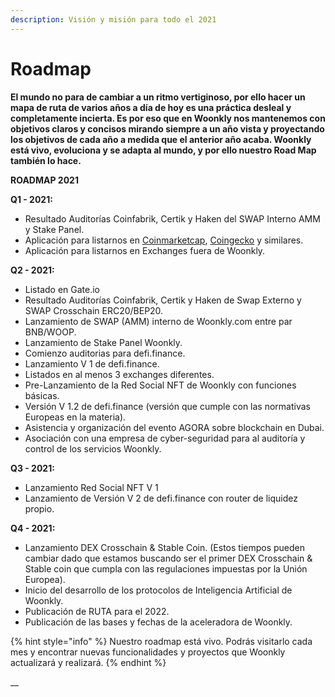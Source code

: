 ```yaml
---
description: Visión y misión para todo el 2021
---
```


# Roadmap

**El mundo no para de cambiar a un ritmo vertiginoso, por ello hacer un mapa de ruta de varios años a día de hoy es una práctica desleal y completamente incierta. Es por eso que en Woonkly nos mantenemos con objetivos claros y concisos mirando siempre a un año vista y proyectando los objetivos de cada año a medida que el anterior año acaba. Woonkly está vivo, evoluciona y se adapta al mundo, y por ello nuestro Road Map también lo hace.**

**ROADMAP 2021**

**Q1 - 2021:** 

* Resultado Auditorías Coinfabrik, Certik y Haken del SWAP Interno AMM y Stake Panel.
* Aplicación para listarnos en [Coinmarketcap](https://Coinmarketcap.com), [Coingecko](https://coingecko.com) y similares.
* Aplicación para listarnos en Exchanges fuera de Woonkly.

**Q2 - 2021:** 

* Listado en Gate.io
* Resultado Auditorías Coinfabrik, Certik y Haken de Swap Externo y SWAP Crosschain ERC20/BEP20.
* Lanzamiento de SWAP \(AMM\) interno de Woonkly.com entre par BNB/WOOP.
* Lanzamiento de Stake Panel Woonkly.
* Comienzo auditorias para defi.finance.
* Lanzamiento V 1 de defi.finance.
* Listados en al menos 3 exchanges diferentes.
* Pre-Lanzamiento de la Red Social NFT de Woonkly con funciones básicas.
* Versión V 1.2 de defi.finance \(versión que cumple con las normativas Europeas en la materia\).
* Asistencia y organización del evento AGORA sobre blockchain en Dubai.
* Asociación con una empresa de cyber-seguridad para al auditoría y control de los servicios Woonkly.

**Q3 -  2021:**

* Lanzamiento Red Social NFT V 1
* Lanzamiento de Versión V 2 de defi.finance con router de liquidez propio.

**Q4 - 2021:**

* Lanzamiento DEX Crosschain & Stable Coin. \(Estos tiempos pueden cambiar dado que estamos buscando ser el primer DEX Crosschain & Stable coin que cumpla con las regulaciones impuestas por la Unión Europea\).
* Inicio del desarrollo de los protocolos de Inteligencia Artificial de Woonkly.
* Publicación de RUTA para el 2022.
* Publicación de las bases y fechas de la aceleradora de Woonkly.

{% hint style="info" %}
Nuestro roadmap está vivo. Podrás visitarlo cada mes y encontrar nuevas funcionalidades y proyectos que Woonkly actualizará y realizará.
{% endhint %}

\_\_

